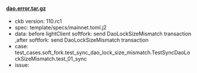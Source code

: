 
#### [dao.error.tar.gz](dao.error.tar.gz)

- ckb version: 110.rc1
- spec: template/specs/mainnet.toml.j2
- data: before lightClient softfork: send  DaoLockSizeMismatch transaction  ,after softfork: send DaoLockSizeMismatch transaction
- case: test_cases.soft_fork.test_sync_dao_lock_size_mismatch.TestSyncDaoLockSizeMismatch.test_01_sync
- issue: 